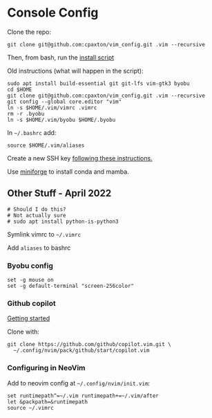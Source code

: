 # Console Config

Clone the repo:
```
git clone git@github.com:cpaxton/vim_config.git .vim --recursive
```

Then, from bash, run the [install script](install.sh)

Old instructions (what will happen in the script):
```
sudo apt install build-essential git git-lfs vim-gtk3 byobu
cd $HOME
git clone git@github.com:cpaxton/vim_config.git .vim --recursive
git config --global core.editor "vim"
ln -s $HOME/.vim/vimrc .vimrc
rm -r .byobu
ln -s $HOME/.vim/byobu $HOME/.byobu
```

In `~/.bashrc` add:
```
source $HOME/.vim/aliases
```

Create a new SSH key [following these instructions.](https://docs.github.com/en/authentication/connecting-to-github-with-ssh/generating-a-new-ssh-key-and-adding-it-to-the-ssh-agent)

Use [miniforge](https://github.com/conda-forge/miniforge) to install conda and mamba.

## Other Stuff - April 2022

```
# Should I do this?
# Not actually sure
# sudo apt install python-is-python3
```

Symlink vimrc to `~/.vimrc`

Add `aliases` to bashrc


### Byobu config

```
set -g mouse on
set -g default-terminal "screen-256color"
```

### Github copilot

[Getting started](https://github.com/github/copilot.vim#getting-started)

Clone with:
```
git clone https://github.com/github/copilot.vim.git \
  ~/.config/nvim/pack/github/start/copilot.vim
```

### Configuring in NeoVim

Add to neovim config at `~/.config/nvim/init.vim`:
```
set runtimepath^=~/.vim runtimepath+=~/.vim/after
let &packpath=&runtimepath
source ~/.vimrc
```
